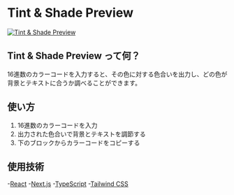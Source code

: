 # Tint & Shade Preview

[![Tint & Shade Preview](https://www.tint-shade-preview.com/readme.jpg)](https://www.tint-shade-preview.com)

## Tint & Shade Preview って何？

16進数のカラーコードを入力すると、その色に対する色合いを出力し、どの色が背景とテキストに合うか調べることができます。

## 使い方

1. 16進数のカラーコードを入力
2. 出力された色合いで背景とテキストを調節する
3. 下のブロックからカラーコードをコピーする

## 使用技術

-[React](https://reactjs.org/)
-[Next.js](https://nextjs.org/)
-[TypeScript](https://www.typescriptlang.org/)
-[Tailwind CSS](https://tailwindcss.com/)
